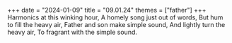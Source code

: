 +++
date = "2024-01-09"
title = "09.01.24"
themes = ["father"]
+++
Harmonics at this winking hour,
A homely song just out of words,
But hum to fill the heavy air,
Father and son make simple sound,
And lightly turn the heavy air,
To fragrant with the simple sound.
